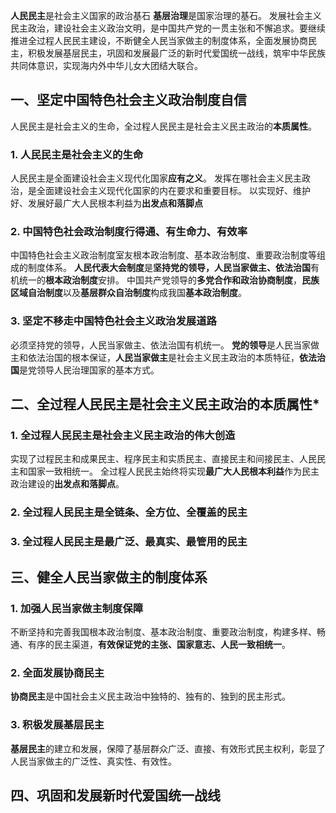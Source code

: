 **人民民主**是社会主义国家的政治基石
**基层治理**是国家治理的基石。
发展社会主义民主政治，建设社会主义政治文明，是中国共产党的一贯主张和不懈追求。要继续推进全过程人民民主建设，不断健全人民当家做主的制度体系，全面发展协商民主，积极发展基层民主，巩固和发展最广泛的新时代爱国统一战线，筑牢中华民族共同体意识，实现海内外中华儿女大团结大联合。
## 一、坚定中国特色社会主义政治制度自信
人民民主是社会主义的生命，全过程人民民主是社会主义民主政治的**本质属性**。
### 1. 人民民主是社会主义的生命
人民民主是全面建设社会主义现代化国家**应有之义**。
发挥在哪社会主义民主政治，是全面建设社会主义现代化国家的内在要求和重要目标。
以实现好、维护好、发展好最广大人民根本利益为**出发点和落脚点**
### 2. 中国特色社会政治制度行得通、有生命力、有效率
中国特色社会主义政治制度室友根本政治制度、基本政治制度、重要政治制度等组成的制度体系。
**人民代表大会制度**是**坚持党的领导，人民当家做主、依法治国**有机统一的**根本政治制度**安排。
中国共产党领导的**多党合作和政治协商制度**，**民族区域自治制度**以及**基层群众自治制度**构成我国**基本政治制度**。
### 3. 坚定不移走中国特色社会主义政治发展道路
必须坚持党的领导，人民当家做主、依法治国有机统一。
**党的领导**是人民当家做主和依法治国的根本保证，**人民当家做主**是社会主义民主政治的本质特征，**依法治国**是党领导人民治理国家的基本方式。
## 二、全过程人民民主是社会主义民主政治的本质属性*
### 1. 全过程人民民主是社会主义民主政治的伟大创造
实现了过程民主和成果民主、程序民主和实质民主、直接民主和间接民主、人民民主和国家一致相统一。
全过程人民民主始终将实现**最广大人民根本利益**作为民主政治建设的**出发点和落脚点**。
### 2. 全过程人民民主是全链条、全方位、全覆盖的民主
### 3. 全过程人民民主是最广泛、最真实、最管用的民主

## 三、健全人民当家做主的制度体系
### 1. 加强人民当家做主制度保障
不断坚持和完善我国根本政治制度、基本政治制度、重要政治制度，构建多样、畅通、有序的民主渠道，**有效保证党的主张、国家意志、人民一致相统一**。
### 2. 全面发展协商民主
**协商民主**是中国社会主义民主政治中独特的、独有的、独到的民主形式。
### 3. 积极发展基层民主
**基层民主**的建立和发展，保障了基层群众广泛、直接、有效形式民主权利，彰显了人民当家做主的广泛性、真实性、有效性。
## 四、巩固和发展新时代爱国统一战线